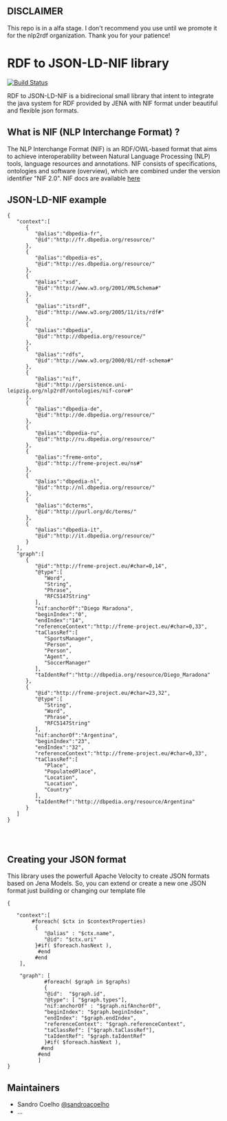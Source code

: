 ## DISCLAIMER
This repo is in a alfa stage. I don't recommend you use until we promote it for the nlp2rdf organization. Thank you for your patience!

# RDF to JSON-LD-NIF library

[![Build Status](https://travis-ci.org/sandroacoelho/xx.svg?branch=master)](https://travis-ci.org/sandroacoelho/xx)

RDF to JSON-LD-NIF is a bidirecional small library that intent to integrate the java system for RDF provided by JENA with NIF format under beautiful and flexible json formats.


## What is NIF (NLP Interchange Format) ?

The NLP Interchange Format (NIF) is an RDF/OWL-based format that aims to achieve interoperability between Natural Language Processing (NLP) tools, language resources and annotations. NIF consists of specifications, ontologies and software (overview), which are combined under the version identifier "NIF 2.0". NIF docs are available [here](http://persistence.uni-leipzig.org/nlp2rdf/)

## JSON-LD-NIF example


```
{  
   "context":[  
      {  
         "@alias":"dbpedia-fr",
         "@id":"http://fr.dbpedia.org/resource/"
      },
      {  
         "@alias":"dbpedia-es",
         "@id":"http://es.dbpedia.org/resource/"
      },
      {  
         "@alias":"xsd",
         "@id":"http://www.w3.org/2001/XMLSchema#"
      },
      {  
         "@alias":"itsrdf",
         "@id":"http://www.w3.org/2005/11/its/rdf#"
      },
      {  
         "@alias":"dbpedia",
         "@id":"http://dbpedia.org/resource/"
      },
      {  
         "@alias":"rdfs",
         "@id":"http://www.w3.org/2000/01/rdf-schema#"
      },
      {  
         "@alias":"nif",
         "@id":"http://persistence.uni-leipzig.org/nlp2rdf/ontologies/nif-core#"
      },
      {  
         "@alias":"dbpedia-de",
         "@id":"http://de.dbpedia.org/resource/"
      },
      {  
         "@alias":"dbpedia-ru",
         "@id":"http://ru.dbpedia.org/resource/"
      },
      {  
         "@alias":"freme-onto",
         "@id":"http://freme-project.eu/ns#"
      },
      {  
         "@alias":"dbpedia-nl",
         "@id":"http://nl.dbpedia.org/resource/"
      },
      {  
         "@alias":"dcterms",
         "@id":"http://purl.org/dc/terms/"
      },
      {  
         "@alias":"dbpedia-it",
         "@id":"http://it.dbpedia.org/resource/"
      }
   ],
   "graph":[  
      {  
         "@id":"http://freme-project.eu/#char=0,14",
         "@type":[  
            "Word",
            "String",
            "Phrase",
            "RFC5147String"
         ],
         "nif:anchorOf":"Diego Maradona",
         "beginIndex":"0",
         "endIndex":"14",
         "referenceContext":"http://freme-project.eu/#char=0,33",
         "taClassRef":[  
            "SportsManager",
            "Person",
            "Person",
            "Agent",
            "SoccerManager"
         ],
         "taIdentRef":"http://dbpedia.org/resource/Diego_Maradona"
      },
      {  
         "@id":"http://freme-project.eu/#char=23,32",
         "@type":[  
            "String",
            "Word",
            "Phrase",
            "RFC5147String"
         ],
         "nif:anchorOf":"Argentina",
         "beginIndex":"23",
         "endIndex":"32",
         "referenceContext":"http://freme-project.eu/#char=0,33",
         "taClassRef":[  
            "Place",
            "PopulatedPlace",
            "Location",
            "Location",
            "Country"
         ],
         "taIdentRef":"http://dbpedia.org/resource/Argentina"
      }
   ]
}




```




##  Creating your JSON format

This library uses the powerfull Apache Velocity to create JSON formats based on Jena Models. So, you can extend or create a new one JSON format just building or changing our template file 

```
{

   "context":[
        #foreach( $ctx in $contextProperties)
   	     {
   	        "@alias" : "$ctx.name",
            "@id": "$ctx.uri"
         }#if( $foreach.hasNext ),
          #end
         #end
	],

	"graph": [
	        #foreach( $graph in $graphs)
	        {
    		"@id":  "$graph.id",
    		"@type": [ "$graph.types"],
    		"nif:anchorOf" : "$graph.nifAnchorOf",
    		"beginIndex": "$graph.beginIndex",
    		"endIndex": "$graph.endIndex",
    		"referenceContext": "$graph.referenceContext",
    		"taClassRef": ["$graph.taClassRef"],
    		"taIdentRef": "$graph.taIdentRef"
    	    }#if( $foreach.hasNext ),
           #end
          #end
    	  ]
}
```




## Maintainers

* Sandro Coelho [@sandroacoelho](https://github.com/sandroacoelho)
* ...
